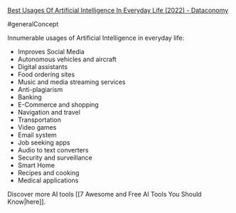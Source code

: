 [Best Usages Of Artificial Intelligence In Everyday Life (2022) - Dataconomy](https://dataconomy.com/2022/05/09/artificial-intelligence-in-everyday-life/#google_vignette)

#generalConcept 

Innumerable usages of Artificial Intelligence in everyday life:
- Improves Social Media
- Autonomous vehicles and aircraft
- Digital assistants
- Food ordering sites
- Music and media streaming services
- Anti-plagiarism
- Banking
- E-Commerce and shopping
- Navigation and travel
- Transportation
- Video games
- Email system
- Job seeking apps
- Audio to text converters
- Security and surveillance
- Smart Home
- Recipes and cooking
- Medical applications

Discover more AI tools [[7 Awesome and Free AI Tools You Should Know|here]].